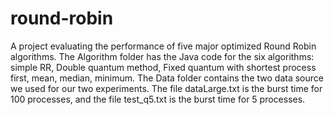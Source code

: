 # round-robin
A project evaluating the performance of five major optimized Round Robin algorithms.
The Algorithm folder has the Java code for the six algorithms: simple RR, Double quantum method, Fixed quantum with shortest process first, mean, median, minimum.
The Data folder contains the two data source we used for our two experiments. The file dataLarge.txt is the burst time for 100 processes, and the file test_q5.txt is the burst time for 5 processes.